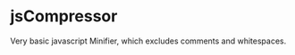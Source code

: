 jsCompressor
============

Very basic javascript Minifier, which excludes comments and whitespaces.
